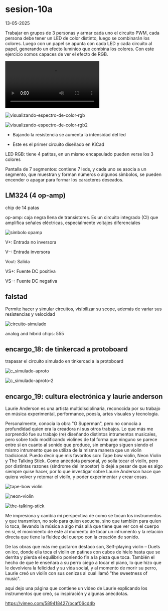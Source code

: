# sesion-10a

13-05-2025

Trabajar en grupos de 3 personas y armar cada uno el circuito PWM, cada persona debe tener un LED de color distinto, luego se combinarán los colores. Luego con un papel se apunta con cada LED y cada circuito al papel, generando un efecto lumínico que combina los colores. Con este ejercicio somos capaces de ver el efecto de RGB.

![ejerrgb.mp4](./archivos/ejerrgb.mp4)

![visualizando-espectro-de-color-rgb](./archivos/creando.coloresrgb.png)

![visualizando-espectro-de-color-rgb2](./archivos/creando.coloresrgb-2.png)

* Bajando la resistencia se aumenta la intensidad del led

* Este es el primer circuito diseñado en KiCad

LED RGB: tiene 4 patitas, en un mismo encapsulado pueden verse los 3 colores

Pantalla de 7 segmentos: contiene 7 leds, y cada uno se asocia a un segmento, que muestran y forman números o algunos símbolos, se pueden encender o apagar para formar los caracteres deseados.

## LM324 (4 op-amp)

chip de 14 patas

op-amp: caja negra llena de transistores. Es un circuito integrado (CI) que amplifica señales eléctricas, especialmente voltajes diferenciales

![símbolo opamp](./archivos/siimbolo-op-amp.png)

V+: Entrada no inversora

V−: Entrada inversora

Vout: Salida

VS+: Fuente DC positiva

VS−: Fuente DC negativa

## falstad

Permite hacer y simular circuitos, visibilizar su scope, además de variar sus resistencias y velocidad

![circuito-simulado](./archivos/circuito-simulado.png)

analog and hibrid chips: 555

## encargo_18: de tinkercad a protoboard

trapasar el circuito simulado en tinkercad a la protoboard

![c_simulado-aproto](./archivos/c_simulado-aproto.png)

![c_simulado-aproto-2](./archivos/c_simulado-aproto-2.png)

## encargo_19: cultura electrónica y laurie anderson

Laurie Anderson es una artista multidisciplinaria, reconocida por su trabajo en música experimental, performance, poesía, artes visuales y tecnología.

Personalmente, conocia la obra  "O Superman", pero no conocía a profundidad quien era la creadora ni sus otros trabajos. Lo que más me sorprendió fue su trabajo (re) diseñando distintos intrumentos musicales, pero sobre todo modificando violines de tal forma que ninguno se parece entre si en cuanto al sonido que produce, sin embargo siguen siendo el mismo intrumento que se utiliza de la misma manera que un violín tradicional. Puedo decir que mis favoritos son: Tape bow violin, Neon Violin y The Talking Stick. Como anécdota personal, yo solía tocar el violín, pero por distintas razones (sindrome del impostor) lo dejé a pesar de que es algo siempre quise hacer, por lo que investigar sobre Laurie Anderson hace que quiera volver y retomar el violín, y poder experimentar y crear cosas.

![tape-bow violin](./archivos/tape-bowviolin.png)

![neon-violin](./archivos/neon-violin.png)

![the-talking-stick](./archivos/the-talking-stick.png)

Me impresiona y cambia mi perspectiva de como se tocan los instrumentos y que transmiten, no solo para quien escucha, sino que también para quien lo toca, llevando la música a algo más allá que tiene que ver con el cuerpo en sí, el movimiento de este al momento de tocar un intrumento y la relación directa que tiene la fluidez del cuerpo con la creación de sonido.

De las obras que más me gustaron destaco son, Self-playing violin – Duets on ice, donde ella toca el violin en patines con cubos de hielo hasta que se derrita y pierda el equilibrio poniendo fin a la pieza que toca. También el hecho de que le enseñara a su perro ciego a tocar el piano, lo que hizo que le devolviera la felicidad y su vida social, y al momento de morir su perro, Laurie creó un violín con sus cenizas al cual llamó "the sweetness of music".

aquí dejo una página que contiene un video de Laurie explicando los instrumentos que creó, su inspiración y algunas anécdotas.

<https://vimeo.com/589418427/bcaf06cd4b>

